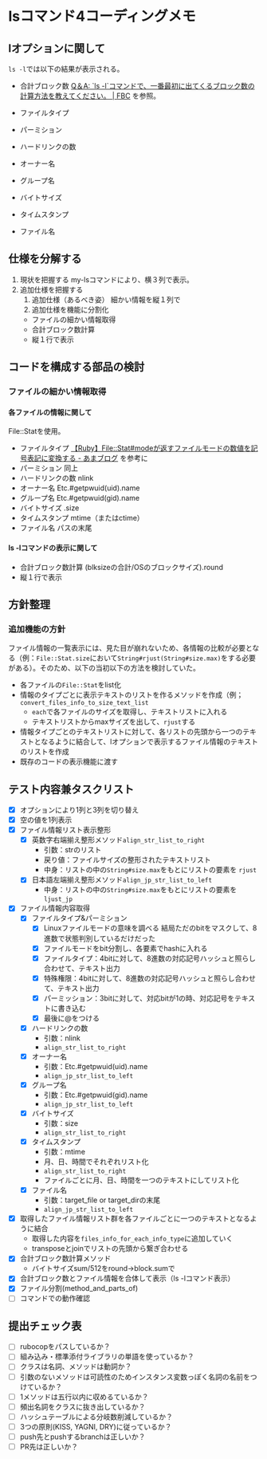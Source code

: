 # lsコマンド4コーディングメモ

## lオプションに関して

`ls -l`では以下の結果が表示される。

- 合計ブロック数
[Q＆A: \`ls \-l\`コマンドで、一番最初に出てくるブロック数の計算方法を教えてください。 \| FBC](https://bootcamp.fjord.jp/questions/1903) を参照。

- ファイルタイプ
- パーミション
- ハードリンクの数
- オーナー名
- グループ名
- バイトサイズ
- タイムスタンプ
- ファイル名

## 仕様を分解する

 1. 現状を把握する
 my-lsコマンドにより、横３列で表示。
 2. 追加仕様を把握する
    1. 追加仕様（あるべき姿）
    細かい情報を縦１列で
    2. 追加仕様を機能に分割化
      - ファイルの細かい情報取得
      - 合計ブロック数計算
      - 縦１行で表示

## コードを構成する部品の検討

### ファイルの細かい情報取得

#### 各ファイルの情報に関して

File::Statを使用。

- ファイルタイプ
[【Ruby】File::Stat\#modeが返すファイルモードの数値を記号表記に変換する \- あまブログ](https://ama-tech.hatenablog.com/convert-file-permissions-numeric-to-symbolic-in-ruby) を参考に
- パーミション
同上
- ハードリンクの数
nlink
- オーナー名
Etc.#getpwuid(uid).name
- グループ名
Etc.#getpwuid(gid).name
- バイトサイズ
.size
- タイムスタンプ
mtime（またはctime）
- ファイル名
パスの末尾

#### ls -lコマンドの表示に関して

- 合計ブロック数計算
(blksizeの合計/OSのブロックサイズ).round
- 縦１行で表示

## 方針整理

### 追加機能の方針

ファイル情報の一覧表示には、見た目が崩れないため、各情報の比較が必要となる（例：`File::Stat.size`において`String#rjust(String#size.max)`をする必要がある）。そのため、以下の当初以下の方法を検討していた。

- 各ファイルの`File::Stat`をlist化
- 情報のタイプごとに表示テキストのリストを作るメソッドを作成（例；`convert_files_info_to_size_text_list`
  - `each`で各ファイルのサイズを取得し、テキストリストに入れる
  - テキストリストからmaxサイズを出して、`rjust`する
- 情報タイプごとのテキストリストに対して、各リストの先頭から一つのテキストとなるように結合して、lオプションで表示するファイル情報のテキストのリストを作成
- 既存のコードの表示機能に渡す

## テスト内容兼タスクリスト

- [x] オプションにより1列と3列を切り替え
- [x] 空の値を1列表示
- [x] ファイル情報リスト表示整形
  - [x] 英数字右端揃え整形メソッド`align_str_list_to_right`
    - 引数：strのリスト
    - 戻り値：ファイルサイズの整形されたテキストリスト
    - 中身：リストの中の`String#size.max`をもとにリストの要素を
  `rjust`
  - [x] 日本語左端揃え整形メソッド`align_jp_str_list_to_left`
    - 中身：リストの中の`String#size.max`をもとにリストの要素を
  `ljust_jp`
- [x] ファイル情報内容取得
  - [x] ファイルタイプ&パーミション
    - [x] Linuxファイルモードの意味を調べる
    結局ただのbitをマスクして、8進数で状態判別しているだけだった
    - [x] ファイルモードをbit分割し、各要素でhashに入れる
    - [x] ファイルタイプ：4bitに対して、8進数の対応記号ハッシュと照らし合わせて、テキスト出力
    - [x] 特殊権限：4bitに対して、8進数の対応記号ハッシュと照らし合わせて、テキスト出力
    - [x] パーミッション：3bitに対して、対応bitが1の時、対応記号をテキストに書き込む
    - [x] 最後に@をつける
  - [x] ハードリンクの数
    - 引数：nlink
    - `align_str_list_to_right`
  - [x] オーナー名
    - 引数：Etc.#getpwuid(uid).name
    - `align_jp_str_list_to_left`
  - [x] グループ名
    - 引数：Etc.#getpwuid(gid).name
    - `align_jp_str_list_to_left`
  - [x] バイトサイズ
    - 引数：size
    - `align_str_list_to_right`
  - [x] タイムスタンプ
    - 引数：mtime
    - 月、日、時間でそれぞれリスト化
    - `align_str_list_to_right`
    - ファイルごとに月、日、時間を一つのテキストにしてリスト化
  - [x] ファイル名
    - 引数：target_file or target_dirの末尾
    - `align_jp_str_list_to_left`
- [x] 取得したファイル情報リスト群を各ファイルごとに一つのテキストとなるように結合
  - 取得した内容を`files_info_for_each_info_type`に追加していく
  - transposeとjoinでリストの先頭から繋ぎ合わせる
- [x] 合計ブロック数計算メソッド
  - バイトサイズsum/512をround->block.sumで
- [x] 合計ブロック数とファイル情報を合体して表示（ls -lコマンド表示）
- [x] ファイル分割(method_and_parts_of)
- [ ] コマンドでの動作確認

## 提出チェック表

- [ ] rubocopをパスしているか？
- [ ] 組み込み・標準添付ライブラリの単語を使っているか？
- [ ] クラスは名詞、メソッドは動詞か？
- [ ] 引数のないメソッドは可読性のためインスタンス変数っぽく名詞の名前をつけているか？
- [ ] 1メソッドは五行以内に収めるているか？
- [ ] 頻出名詞をクラスに抜き出しているか？
- [ ] ハッシュテーブルによる分岐数削減しているか？
- [ ] 3つの原則(KISS, YAGNI, DRY)に従っているか？
- [ ] push先とpushするbranchは正しいか？
- [ ] PR先は正しいか？
